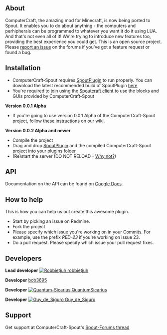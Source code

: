 About
-----
ComputerCraft, the amazing mod for Minecraft, is now being ported to Spout. It enables you to do about anything - the computers and perhipherals can be programmed to whatever you want it do it using LUA. And that's not even all of it! We're trying to introduce new features too, providing the best experience you could get. This is an open source project. Please [report an issue][Page] on the forums if you've got a feature request or found a bug.

Installation
------------
* ComputerCraft-Spout requires [SpoutPlugin][Spout Link] to run properly. You can download the latest recommended build of SpoutPlugin [here][Spout RB]
* You're required to join using the [Spoutcraft client][Get Spout] to use the blocks and GUIs provided by ComputerCraft-Spout

**Version 0.0.1 Alpha**
* If you're going to use version 0.0.1 Alpha of the ComputerCraft-Spout project, follow [these instructions][Installation] on our wiki.

**Version 0.0.2 Alpha and newer**
* Compile the project
* Drag and drop [SpoutPlugin][Spout Link] and the compiled ComputerCraft-Spout project into your plugins folder
* (Re)start the server (DO NOT RELOAD - [Why not?][Reload])

API
---
Documentation on the API can be found on [Google Docs][API].

How to help
-----------
This is how you can help us out create this awesome plugin.
 * Start by picking an issue on Redmine.
 * Fork the project
 * Please specify which issue you're working on in your Commits. For example, use the prefix *RED-23* if you're working on issue 23.
 * Do a pull request. Please specify which issue your pull request fixes.

Developers
----------
**Lead developer** [![Robbietjuh](http://www.gravatar.com/avatar/e53a935bc1babc53caa6bb3ab3e7958a.jpg?size=16) robbietjuh](http://forums.spout.org/members/robbietjuh.9239/)

**Developer** [bob3695](http://forums.spout.org/members/bob3695.10592/)

**Developer** [![Quantum-Sicarius](http://www.gravatar.com/avatar/cbcdbeb17461fb68c27befee29880127.png?size=16) QuantumSicarius](http://forums.spout.org/members/quantumsicarius.1017/)

**Developer** [![Guy_de_Siguro](http://www.gravatar.com/avatar/7962fc6e594821902af1f0752f34bf48.png?size=16) Guy_de_Siguro](http://forums.spout.org/members/guy_de_siguro.2464/)


Support
-------
Get support at ComputerCraft-Spout's [Spout-Forums thread][Page]

[API]: https://docs.google.com/spreadsheet/ccc?key=0Anfpn6txhB2IdDhrQkQ0RDktV3lGcFVkbEFVOThQOFE
[Installation]: http://redmine.robbytu.net/projects/cc-spout/wiki/Installation
[Spout Link]: http://spout.org
[Spout RB]: http://spout.in/plugin
[Get Spout]: http://get.spout.org
[Reload]: http://spout.in/reload
[Page]: http://forums.spout.org/threads/computercraft.2654/
[GitHub]: https://github.com/ComputerCraft/computercraft-spout
[Issues]: http://redmine.robbytu.net/projects/cc-spout/issues